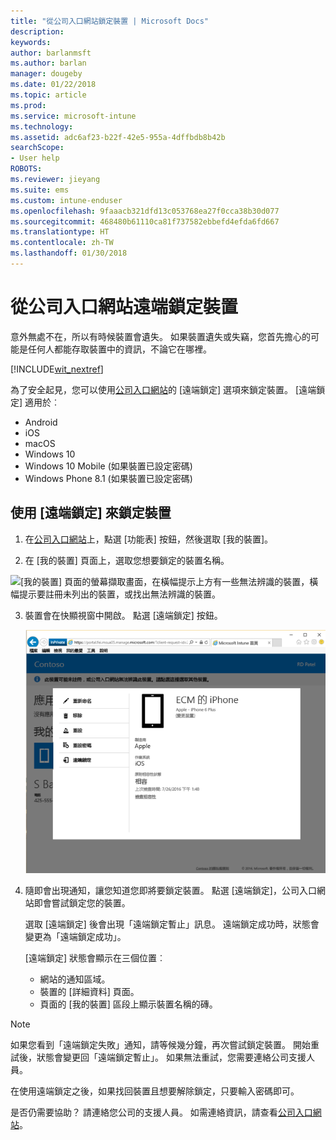 ```yaml
---
title: "從公司入口網站鎖定裝置 | Microsoft Docs"
description: 
keywords: 
author: barlanmsft
ms.author: barlan
manager: dougeby
ms.date: 01/22/2018
ms.topic: article
ms.prod: 
ms.service: microsoft-intune
ms.technology: 
ms.assetid: adc6af23-b22f-42e5-955a-4dffbdb8b42b
searchScope:
- User help
ROBOTS: 
ms.reviewer: jieyang
ms.suite: ems
ms.custom: intune-enduser
ms.openlocfilehash: 9faaacb321dfd13c053768ea27f0cca38b30d077
ms.sourcegitcommit: 468480b61110ca81f737582ebbefd4efda6fd667
ms.translationtype: HT
ms.contentlocale: zh-TW
ms.lasthandoff: 01/30/2018
---
```

# <a name="remotely-lock-your-device-from-the-company-portal-website"></a>從公司入口網站遠端鎖定裝置

意外無處不在，所以有時候裝置會遺失。 如果裝置遺失或失竊，您首先擔心的可能是任何人都能存取裝置中的資訊，不論它在哪裡。

[!INCLUDE[wit_nextref](includes/end-user-password-guidance.md)]

為了安全起見，您可以使用[公司入口網站](https://portal.manage.microsoft.com#HelpDeskDialog)的 [遠端鎖定] 選項來鎖定裝置。 [遠端鎖定] 適用於︰

* Android
* iOS
* macOS
* Windows 10
* Windows 10 Mobile (如果裝置已設定密碼)
* Windows Phone 8.1 (如果裝置已設定密碼)

## <a name="to-use-remote-lock-to-lock-your-device"></a>使用 [遠端鎖定] 來鎖定裝置

1.  在[公司入口網站](https://portal.manage.microsoft.com#HelpDeskDialog)上，點選 [功能表] 按鈕，然後選取 [我的裝置]。

2. 在 [我的裝置] 頁面上，選取您想要鎖定的裝置名稱。

  ![[我的裝置] 頁面的螢幕擷取畫面，在橫幅提示上方有一些無法辨識的裝置，橫幅提示要註冊未列出的裝置，或找出無法辨識的裝置。](./media/macOS_enroll_002_tap_here_banner.png)

3.  裝置會在快顯視窗中開啟。 點選 [遠端鎖定] 按鈕。

    ![公司入口網站上所選裝置的所有選項，包括重新命名、移除、重設裝置、重設密碼，以及遠端鎖定。 ](./media/iwp-screen-with-all-options.png)

4.  隨即會出現通知，讓您知道您即將要鎖定裝置。 點選 [遠端鎖定]，公司入口網站即會嘗試鎖定您的裝置。

    選取 [遠端鎖定] 後會出現「遠端鎖定暫止」訊息。  遠端鎖定成功時，狀態會變更為「遠端鎖定成功」。

    [遠端鎖定] 狀態會顯示在三個位置︰

    * 網站的通知區域。
    * 裝置的 [詳細資料] 頁面。
    * 頁面的 [我的裝置] 區段上顯示裝置名稱的磚。

> [!Note]
> 如果您看到「遠端鎖定失敗」通知，請等候幾分鐘，再次嘗試鎖定裝置。 開始重試後，狀態會變更回「遠端鎖定暫止」。 如果無法重試，您需要連絡公司支援人員。

在使用遠端鎖定之後，如果找回裝置且想要解除鎖定，只要輸入密碼即可。

是否仍需要協助？ 請連絡您公司的支援人員。 如需連絡資訊，請查看[公司入口網站](https://portal.manage.microsoft.com#HelpDeskDialog)。
